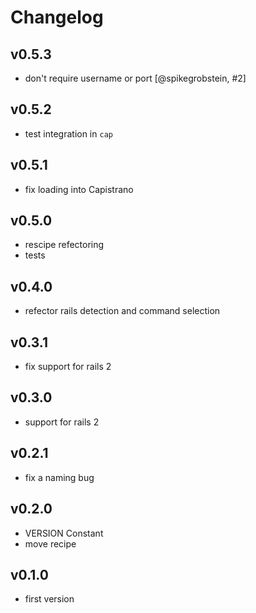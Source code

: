 # Changelog

## v0.5.3

* don't require username or port [@spikegrobstein, #2]

## v0.5.2

* test integration in `cap`

## v0.5.1

* fix loading into Capistrano

## v0.5.0

* rescipe refectoring
* tests

## v0.4.0

* refector rails detection and command selection

## v0.3.1

* fix support for rails 2

## v0.3.0

* support for rails 2

## v0.2.1

* fix a naming bug

## v0.2.0

* VERSION Constant
* move recipe

## v0.1.0

* first version